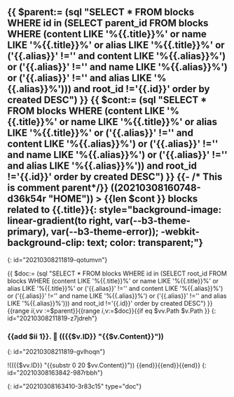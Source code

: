 {{ $parent:= (sql "SELECT * FROM blocks WHERE id in (SELECT parent_id FROM blocks WHERE (content LIKE '%{{.title}}%' or name LIKE '%{{.title}}%' or alias LIKE '%{{.title}}%' or ('{{.alias}}' !='' and content LIKE '%{{.alias}}%') or ('{{.alias}}' !='' and name LIKE '%{{.alias}}%') or ('{{.alias}}' !='' and alias LIKE '%{{.alias}}%'))) and root_id !='{{.id}}' order by created DESC") }}
{{ $cont:= (sql "SELECT * FROM blocks WHERE (content LIKE '%{{.title}}%' or name LIKE '%{{.title}}%' or alias LIKE '%{{.title}}%' or ('{{.alias}}' !='' and content LIKE '%{{.alias}}%') or ('{{.alias}}' !='' and name LIKE '%{{.alias}}%') or ('{{.alias}}' !='' and alias LIKE '%{{.alias}}%')) and root_id !='{{.id}}' order by created DESC") }}
{{- /* This is comment parent*/}}
((20210308160748-d36k54r "HOME"))  >  {{len $cont }} blocks related to **{{.title}}**{: style="background-image: linear-gradient(to right, var(--b3-theme-primary), var(--b3-theme-error)); -webkit-background-clip: text; color: transparent;"}
----------------------------------------------------
{: id="20210308211819-qotumvn"}

{{ $doc:= (sql "SELECT * FROM blocks WHERE id in (SELECT root_id FROM blocks WHERE (content LIKE '%{{.title}}%' or name LIKE '%{{.title}}%' or alias LIKE '%{{.title}}%' or ('{{.alias}}' !='' and content LIKE '%{{.alias}}%') or ('{{.alias}}' !='' and name LIKE '%{{.alias}}%') or ('{{.alias}}' !='' and alias LIKE '%{{.alias}}%'))) and root_id !='{{.id}}' order by created DESC") }}
{{range $ii,$vv :=$parent}}{{range $i,$v:=$doc}}{{if eq $vv.Path $v.Path }}
{: id="20210308211819-z7jdreh"}

### {{add $ii 1}}. 📑 (({{$v.ID}} "{{$v.Content}}"))
{: id="20210308211819-gvlhoqn"}

!(({{$vv.ID}} "{{substr 0 20 $vv.Content}}")) {{end}}{{end}}{{end}}
{: id="20210308163842-987rbbh"}


{: id="20210308163410-3r83c15" type="doc"}
